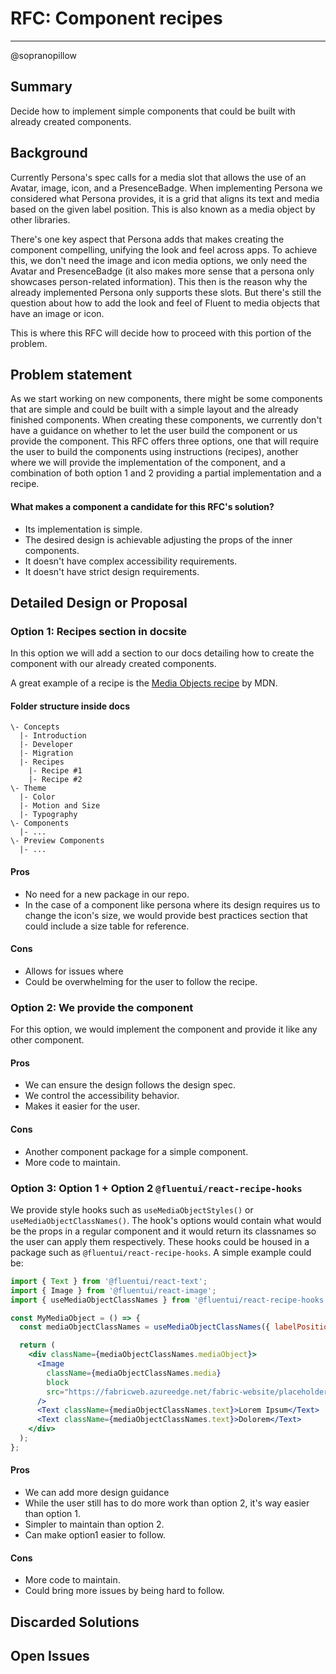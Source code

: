 # RFC: Component recipes

---

@sopranopillow

## Summary

Decide how to implement simple components that could be built with already created components.

## Background

Currently Persona's spec calls for a media slot that allows the use of an Avatar, image, icon, and a PresenceBadge. When implementing Persona we considered what Persona provides, it is a grid that aligns its text and media based on the given label position. This is also known as a media object by other libraries.

There's one key aspect that Persona adds that makes creating the component compelling, unifying the look and feel across apps. To achieve this, we don't need the image and icon media options, we only need the Avatar and PresenceBadge (it also makes more sense that a persona only showcases person-related information). This then is the reason why the already implemented Persona only supports these slots. But there's still the question about how to add the look and feel of Fluent to media objects that have an image or icon.

This is where this RFC will decide how to proceed with this portion of the problem.

## Problem statement

As we start working on new components, there might be some components that are simple and could be built with a simple layout and the already finished components. When creating these components, we currently don't have a guidance on whether to let the user build the component or us provide the component. This RFC offers three options, one that will require the user to build the components using instructions (recipes), another where we will provide the implementation of the component, and a combination of both option 1 and 2 providing a partial implementation and a recipe.

#### What makes a component a candidate for this RFC's solution?

- Its implementation is simple.
- The desired design is achievable adjusting the props of the inner components.
- It doesn't have complex accessibility requirements.
- It doesn't have strict design requirements.

## Detailed Design or Proposal

### Option 1: Recipes section in docsite

In this option we will add a section to our docs detailing how to create the component with our already created components.

A great example of a recipe is the [Media Objects recipe](https://developer.mozilla.org/en-US/docs/Web/CSS/Layout_cookbook/Media_objects) by MDN.

#### Folder structure inside docs

```
\- Concepts
  |- Introduction
  |- Developer
  |- Migration
  |- Recipes
    |- Recipe #1
    |- Recipe #2
\- Theme
  |- Color
  |- Motion and Size
  |- Typography
\- Components
  |- ...
\- Preview Components
  |- ...
```

#### Pros

- No need for a new package in our repo.
- In the case of a component like persona where its design requires us to change the icon's size, we would provide best practices section that could include a size table for reference.

#### Cons

- Allows for issues where
- Could be overwhelming for the user to follow the recipe.

### Option 2: We provide the component

For this option, we would implement the component and provide it like any other component.

#### Pros

- We can ensure the design follows the design spec.
- We control the accessibility behavior.
- Makes it easier for the user.

#### Cons

- Another component package for a simple component.
- More code to maintain.

### Option 3: Option 1 + Option 2 `@fluentui/react-recipe-hooks`

We provide style hooks such as `useMediaObjectStyles()` or `useMediaObjectClassNames()`. The hook's options would contain what would be the props in a regular component and it would return its classnames so the user can apply them respectively. These hooks could be housed in a package such as `@fluentui/react-recipe-hooks`. A simple example could be:

```jsx
import { Text } from '@fluentui/react-text';
import { Image } from '@fluentui/react-image';
import { useMediaObjectClassNames } from '@fluentui/react-recipe-hooks';

const MyMediaObject = () => {
  const mediaObjectClassNames = useMediaObjectClassNames({ labelPosition: 'below' });

  return (
    <div className={mediaObjectClassNames.mediaObject}>
      <Image
        className={mediaObjectClassNames.media}
        block
        src="https://fabricweb.azureedge.net/fabric-website/placeholders/100x100.png"
      />
      <Text className={mediaObjectClassNames.text}>Lorem Ipsum</Text>
      <Text className={mediaObjectClassNames.text}>Dolorem</Text>
    </div>
  );
};
```

#### Pros

- We can add more design guidance
- While the user still has to do more work than option 2, it's way easier than option 1.
- Simpler to maintain than option 2.
- Can make option1 easier to follow.

#### Cons

- More code to maintain.
- Could bring more issues by being hard to follow.

## Discarded Solutions

## Open Issues
